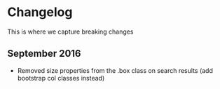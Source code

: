 # Changelog

This is where we capture breaking changes

## September 2016

- Removed size properties from the .box class on search results (add bootstrap col classes instead) 
